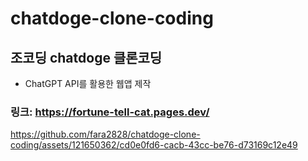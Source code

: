 # chatdoge-clone-coding
## 조코딩 chatdoge 클론코딩
 - ChatGPT API를 활용한 웹앱 제작

### 링크:  https://fortune-tell-cat.pages.dev/


https://github.com/fara2828/chatdoge-clone-coding/assets/121650362/cd0e0fd6-cacb-43cc-be76-d73169c12e49


